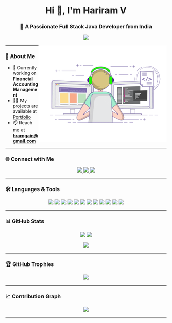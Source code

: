 <!-- Banner -->
<h1 align="center">Hi 👋, I'm Hariram V</h1>
<h3 align="center">🚀 A Passionate Full Stack Java Developer from India</h3>

<!-- Typing Animation -->
<p align="center">
  <img src="https://readme-typing-svg.herokuapp.com?size=22&duration=4000&color=1E90FF&background=FFFFFF00&center=true&vCenter=true&width=500&lines=Full+Stack+Java+Developer;Spring+Boot;Problem+Solver+%7C+Tech+Enthusiast;Open+Source+%7C+Continuous+Learner">
</p>

<img align="right" alt="coding" width="400" src="code.gif">

---

### 🌟 About Me  
- 🔭 Currently working on **Financial Accounting Management**  
- 👨‍💻 My projects are available at [Portfolio](https://www.google.com)  
- 📫 Reach me at **hramgain@gmail.com**  

---

### 🌐 Connect with Me  
<p align="center">
  <a href="https://linkedin.com/in/harithrive" target="_blank">
    <img src="https://img.shields.io/badge/LinkedIn-%230077B5.svg?&style=for-the-badge&logo=linkedin&logoColor=white" />
  </a>
  <a href="https://leetcode.com/hariram_new/" target="_blank">
    <img src="https://img.shields.io/badge/LeetCode-FFA116.svg?&style=for-the-badge&logo=leetcode&logoColor=black" />
  </a>
  <a href="mailto:hramgain@gmail.com" target="_blank">
    <img src="https://img.shields.io/badge/Gmail-D14836.svg?&style=for-the-badge&logo=gmail&logoColor=white" />
  </a>
</p>

---

### 🛠️ Languages & Tools  
<p align="center">
  <img src="https://img.shields.io/badge/Java-ED8B00?style=for-the-badge&logo=java&logoColor=white" />
  <img src="https://img.shields.io/badge/Spring-6DB33F?style=for-the-badge&logo=spring&logoColor=white" />
  <img src="https://img.shields.io/badge/MySQL-4479A1?style=for-the-badge&logo=mysql&logoColor=white" />
  <img src="https://img.shields.io/badge/MariaDB-003545?style=for-the-badge&logo=mariadb&logoColor=white" />
  <img src="https://img.shields.io/badge/JavaScript-F7DF1E?style=for-the-badge&logo=javascript&logoColor=black" />
  <img src="https://img.shields.io/badge/TypeScript-3178C6?style=for-the-badge&logo=typescript&logoColor=white" />
  <img src="https://img.shields.io/badge/HTML5-E34F26?style=for-the-badge&logo=html5&logoColor=white" />
  <img src="https://img.shields.io/badge/CSS3-1572B6?style=for-the-badge&logo=css3&logoColor=white" />
  <img src="https://img.shields.io/badge/Bootstrap-563D7C?style=for-the-badge&logo=bootstrap&logoColor=white" />
  <img src="https://img.shields.io/badge/Sass-CC6699?style=for-the-badge&logo=sass&logoColor=white" />
  <img src="https://img.shields.io/badge/Git-F05032?style=for-the-badge&logo=git&logoColor=white" />
  <img src="https://img.shields.io/badge/Postman-FF6C37?style=for-the-badge&logo=postman&logoColor=white" />
</p>

---

### 📊 GitHub Stats  
<p align="center">
  <img src="https://github-readme-stats.vercel.app/api?username=harithrive&show_icons=true&theme=tokyonight" height="160px"/>
  <img src="https://github-readme-stats.vercel.app/api/top-langs/?username=harithrive&layout=compact&theme=tokyonight" height="160px"/>
</p>

<p align="center">
  <img src="https://github-readme-streak-stats.herokuapp.com/?user=harithrive&theme=tokyonight" height="160px"/>
</p>

---

### 🏆 GitHub Trophies  
<p align="center">
  <img src="https://github-profile-trophy.vercel.app/?username=harithrive&theme=tokyonight&no-frame=true&row=1&column=6" />
</p>

---

### 📈 Contribution Graph  
<p align="center">
  <img src="https://github-readme-activity-graph.vercel.app/graph?username=harithrive&theme=tokyo-night" />
</p>

---

